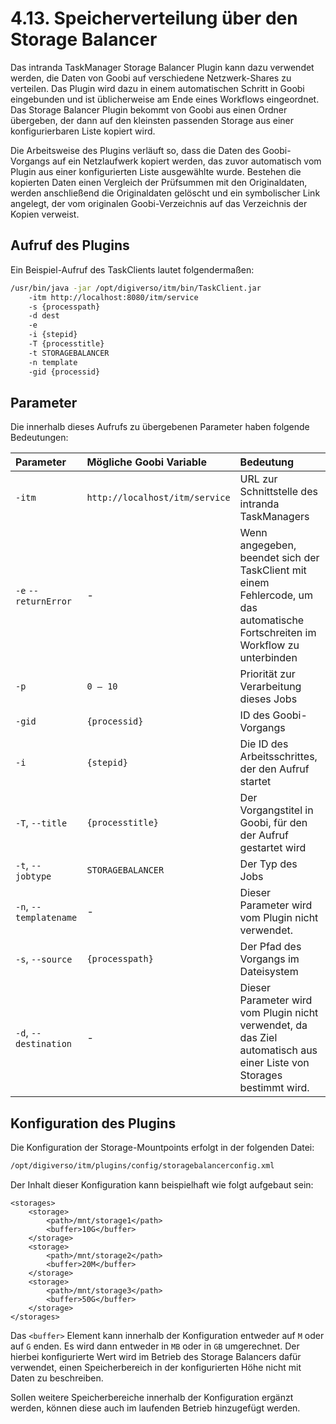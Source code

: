 # 4.13. Speicherverteilung über den Storage Balancer

Das intranda TaskManager Storage Balancer Plugin kann dazu verwendet werden, die Daten von Goobi auf verschiedene Netzwerk-Shares zu verteilen. Das Plugin wird dazu in einem automatischen Schritt in Goobi eingebunden und ist üblicherweise am Ende eines Workflows eingeordnet. Das Storage Balancer Plugin bekommt von Goobi aus einen Ordner übergeben, der dann auf den kleinsten passenden Storage aus einer konfigurierbaren Liste kopiert wird.

Die Arbeitsweise des Plugins verläuft so, dass die Daten des Goobi-Vorgangs auf ein Netzlaufwerk kopiert werden, das zuvor automatisch vom Plugin aus einer konfigurierten Liste ausgewählte wurde. Bestehen die kopierten Daten einen Vergleich der Prüfsummen mit den Originaldaten, werden anschließend die Originaldaten gelöscht und ein symbolischer Link angelegt, der vom originalen Goobi-Verzeichnis auf das Verzeichnis der Kopien verweist.

## Aufruf des Plugins

Ein Beispiel-Aufruf des TaskClients lautet folgendermaßen:

```bash
/usr/bin/java -jar /opt/digiverso/itm/bin/TaskClient.jar 
    -itm http://localhost:8080/itm/service 
    -s {processpath} 
    -d dest 
    -e 
    -i {stepid} 
    -T {processtitle} 
    -t STORAGEBALANCER 
    -n template 
    -gid {processid}
```

## Parameter

Die innerhalb dieses Aufrufs zu übergebenen Parameter haben folgende Bedeutungen:

| Parameter | Mögliche Goobi Variable | Bedeutung |
| :--- | :--- | :--- |
| `-itm` | `http://localhost/itm/service` | URL zur Schnittstelle des intranda TaskManagers |
| `-e` `--returnError` | - | Wenn angegeben, beendet sich der TaskClient mit einem Fehlercode, um das automatische Fortschreiten im Workflow zu unterbinden |
| `-p` | `0 – 10` | Priorität zur Verarbeitung dieses Jobs |
| `-gid` | `{processid}` | ID des Goobi-Vorgangs |
| `-i`  | `{stepid}` | Die ID des Arbeitsschrittes, der den Aufruf startet |
| `-T`, `--title` | `{processtitle}` | Der Vorgangstitel in Goobi, für den der Aufruf gestartet wird |
| `-t`, `--jobtype` | `STORAGEBALANCER` | Der Typ des Jobs |
| `-n`, `--templatename` | - | Dieser Parameter wird vom Plugin nicht verwendet. |
| `-s`, `--source` | `{processpath}` | Der Pfad des Vorgangs im Dateisystem |
| `-d`, `--destination` | - | Dieser Parameter wird vom Plugin nicht verwendet, da das Ziel automatisch aus einer Liste von Storages bestimmt wird. |

## Konfiguration des Plugins

Die Konfiguration der Storage-Mountpoints erfolgt in der folgenden Datei:

```bash
/opt/digiverso/itm/plugins/config/storagebalancerconfig.xml
```

Der Inhalt dieser Konfiguration kann beispielhaft wie folgt aufgebaut sein:

```markup
<storages>
    <storage>
        <path>/mnt/storage1</path>
        <buffer>10G</buffer>
    </storage>
    <storage>
        <path>/mnt/storage2</path>
        <buffer>20M</buffer>
    </storage>
    <storage>
        <path>/mnt/storage3</path>
        <buffer>50G</buffer>
    </storage>
</storages>
```

Das `<buffer>` Element kann innerhalb der Konfiguration entweder auf `M` oder auf `G` enden. Es wird dann entweder in `MB` oder in `GB` umgerechnet. Der hierbei konfigurierte Wert wird im Betrieb des Storage Balancers dafür verwendet, einen Speicherbereich in der konfigurierten Höhe nicht mit Daten zu beschreiben.

Sollen weitere Speicherbereiche innerhalb der Konfiguration ergänzt werden, können diese auch im laufenden Betrieb hinzugefügt werden.

